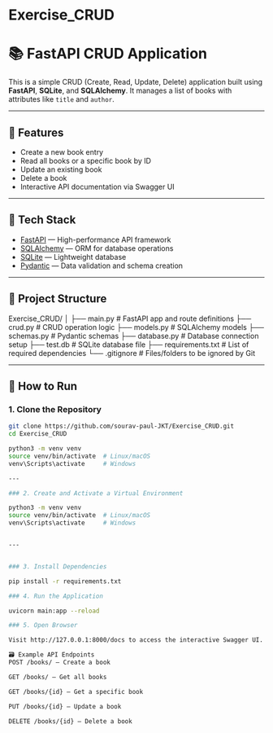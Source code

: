 # Exercise_CRUD

# 📚 FastAPI CRUD Application

This is a simple CRUD (Create, Read, Update, Delete) application built using **FastAPI**, **SQLite**, and **SQLAlchemy**. It manages a list of books with attributes like `title` and `author`.

---

## 🚀 Features

- Create a new book entry
- Read all books or a specific book by ID
- Update an existing book
- Delete a book
- Interactive API documentation via Swagger UI

---

## 🧰 Tech Stack

- [FastAPI](https://fastapi.tiangolo.com/) — High-performance API framework
- [SQLAlchemy](https://www.sqlalchemy.org/) — ORM for database operations
- [SQLite](https://www.sqlite.org/index.html) — Lightweight database
- [Pydantic](https://docs.pydantic.dev/) — Data validation and schema creation

---

## 📂 Project Structure



Exercise_CRUD/
│
├── main.py # FastAPI app and route definitions
├── crud.py # CRUD operation logic
├── models.py # SQLAlchemy models
├── schemas.py # Pydantic schemas
├── database.py # Database connection setup
├── test.db # SQLite database file
├── requirements.txt # List of required dependencies
└── .gitignore # Files/folders to be ignored by Git


---

## 🧪 How to Run

### 1. Clone the Repository

```bash
git clone https://github.com/sourav-paul-JKT/Exercise_CRUD.git
cd Exercise_CRUD

python3 -m venv venv
source venv/bin/activate  # Linux/macOS
venv\Scripts\activate     # Windows

---

### 2. Create and Activate a Virtual Environment

python3 -m venv venv
source venv/bin/activate  # Linux/macOS
venv\Scripts\activate     # Windows


---


### 3. Install Dependencies

pip install -r requirements.txt

### 4. Run the Application

uvicorn main:app --reload

### 5. Open Browser

Visit http://127.0.0.1:8000/docs to access the interactive Swagger UI.

🗃️ Example API Endpoints
POST /books/ — Create a book

GET /books/ — Get all books

GET /books/{id} — Get a specific book

PUT /books/{id} — Update a book

DELETE /books/{id} — Delete a book

